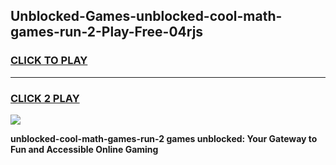 
## Unblocked-Games-unblocked-cool-math-games-run-2-Play-Free-04rjs
<h3>
<a href="https://premium76.site?title=unblocked-cool-math-games-run-2&ref=23A">CLICK TO PLAY</a></h3>
<hr>

<h3>
<a href="https://premium76.site?title=unblocked-cool-math-games-run-2&ref=23A">CLICK 2 PLAY</a>
  
</h3>

<a href="https://premium76.site?title=unblocked-cool-math-games-run-2&ref=23A"><img src="https://clearcache.store/games.png"></a>


**unblocked-cool-math-games-run-2 games unblocked: Your Gateway to Fun and Accessible Online Gaming**
